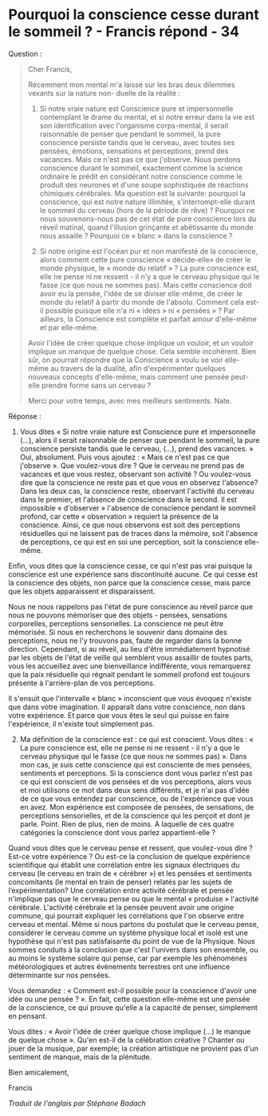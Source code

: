 # Pourquoi la conscience cesse durant le sommeil ? - Francis répond - 34 

Question :

>Cher Francis,
>
>Récemment mon mental m'a laissé sur les bras deux dilemmes vexants sur la nature non- duelle de la réalité :
>
>1. Si notre vraie nature est Conscience pure et impersonnelle contemplant le drame du mental, et si notre erreur dans la vie est son identification avec l'organisme corps-mental, il serait raisonnable de penser que pendant le sommeil, la pure conscience persiste tandis que le cerveau, avec toutes ses pensées, émotions, sensations et perceptions, prend des vacances. Mais ce n'est pas ce que j'observe. Nous perdons conscience durant le sommeil, exactement comme la science ordinaire le prédit en considérant notre conscience comme le produit des neurones et d'une soupe sophistiquée de réactions chimiques cérébrales. Ma question est la suivante: pourquoi la conscience, qui est notre nature illimitée, s'interrompt-elle durant le sommeil du cerveau (hors de la période de rêve) ? Pourquoi ne nous souvenons-nous pas de cet état de pure conscience lors du réveil matinal, quand l'illusion grinçante et abêtissante du monde nous assaille ? Pourquoi ce « blanc » dans la conscience ?
>
>2. Si notre origine est l'océan pur et non manifesté de la conscience, alors comment cette pure conscience « décide-elle» de créer le monde physique, le « monde du relatif » ? La pure conscience est, elle ne pense ni ne ressent - il n'y a que le cerveau physique qui le fasse (ce que nous ne sommes pas). Mais cette conscience doit avoir eu la pensée, l'idée de se diviser elle-même, de créer le monde du relatif à partir du monde de l'absolu. Comment cela est-il possible puisque elle n'a ni « idées » ni « pensées » ? Par ailleurs, la Conscience est complète et parfait amour d'elle-même et par elle-même.
>
>Avoir l'idée de créer quelque chose implique un vouloir, et un vouloir implique un manque de quelque chose. Cela semble incohérent. Bien sûr, on pourrait répondre que la Conscience a voulu se voir elle-même au travers de la dualité, afin d'expérimenter quelques nouveaux concepts d'elle-même, mais comment une pensée peut-elle prendre forme sans un cerveau ?
>
>Merci pour votre temps, avec mes meilleurs sentiments. Nate.

Réponse :

1. Vous dites « Si notre vraie nature est Conscience pure et impersonnelle (...), alors il serait raisonnable de penser que pendant le sommeil, la pure conscience persiste tandis que le cerveau, (…), prend des vacances. » Oui, absolument. Puis vous ajoutez : « Mais ce n'est pas ce que j'observe ». Que voulez-vous dire ? Que le cerveau ne prend pas de vacances et que vous restez, observant son activité ? Ou voulez-vous dire que la conscience ne reste pas et que vous en observez l'absence? Dans les deux cas, la conscience reste, observant l'activité du cerveau dans le premier, et l'absence de conscience dans le second. Il est impossible « d'observer » l'absence de conscience pendant le sommeil profond, car cette « observation » requiert la présence de la conscience. Ainsi, ce que nous observons est soit des perceptions résiduelles qui ne laissent pas de traces dans la mémoire, soit l'absence de perceptions, ce qui est en soi une perception, soit la conscience elle-même.

Enfin, vous dites que la conscience cesse, ce qui n'est pas vrai puisque la conscience est une expérience sans discontinuité aucune. Ce qui cesse est la conscience des objets, non parce que la conscience cesse, mais parce que les objets apparaissent et disparaissent.

Nous ne nous rappelons pas l'état de pure conscience au réveil parce que nous ne pouvons mémoriser que des objets - pensées, sensations corporelles, perceptions sensorielles. La conscience ne peut être mémorisée. Si nous en recherchons le souvenir dans domaine des perceptions, nous ne l'y trouvons pas, faute de regarder dans la bonne direction. Cependant, si au réveil, au lieu d'être immédiatement hypnotisé par les objets de l'état de veille qui semblent vous assaillir de toutes parts, vous les accueillez avec une bienveillance indifférente, vous remarquerez que la paix résiduelle qui régnait pendant le sommeil profond est toujours présente à l'arrière-plan de vos perceptions.

Il s'ensuit que l'intervalle « blanc » inconscient que vous évoquez n'existe que dans votre imagination. Il apparaît dans votre conscience, non dans votre expérience. Et parce que vous êtes le seul qui puisse en faire l'expérience, il n'existe tout simplement pas.

2. Ma définition de la conscience est : ce qui est conscient. Vous dites : « La pure conscience est, elle ne pense ni ne ressent - il n'y a que le cerveau physique qui le fasse (ce que nous ne sommes pas) ». Dans mon cas, je suis cette conscience qui est consciente de mes pensées, sentiments et perceptions. Si la conscience dont vous parlez n'est pas ce qui est conscient de vos pensées et de vos perceptions, alors vous et moi utilisons ce mot dans deux sens différents, et je n'ai pas d'idée de ce que vous entendez par conscience, ou de l'expérience que vous en avez. Mon expérience est composée de pensées, de sensations, de perceptions sensorielles, et de la conscience qui les perçoit et dont je parle. Point. Rien de plus, rien de moins. A laquelle de ces quatre catégories la conscience dont vous parlez appartient-elle ?

Quand vous dites que le cerveau pense et ressent, que voulez-vous dire ? Est-ce votre expérience ? Ou est-ce la conclusion de quelque expérience scientifique qui établit une corrélation entre les signaux électriques du cerveau (le cerveau en train de « cérébrer ») et les pensées et sentiments concomitants (le mental en train de penser) relatés par les sujets de l’expérimentation? Une corrélation entre activité cérébrale et pensée n'implique pas que le cerveau pense ou que le mental « produise » l'activité cérébrale. L'activité cérébrale et la pensée peuvent avoir une origine commune, qui pourrait expliquer les corrélations que l'on observe entre cerveau et mental. Même si nous partons du postulat que le cerveau pense, considérer le cerveau comme un système physique local et isolé est une hypothèse qui n'est pas satisfaisante du point de vue de la Physique. Nous sommes conduits à la conclusion que c'est l'univers dans son ensemble, ou au moins le système solaire qui pense, car par exemple les phénomènes météorologiques et autres évènements terrestres ont une influence déterminante sur nos pensées.

Vous demandez : « Comment est-il possible pour la conscience d'avoir une idée ou une pensée ? ». En fait, cette question elle-même est une pensée de la conscience, ce qui prouve qu'elle a la capacité de penser, simplement en pensant.

Vous dites : « Avoir l'idée de créer quelque chose implique (…) le manque de quelque chose ». Qu'en est-il de la célébration créative ? Chanter ou jouer de la musique, par exemple; la création artistique ne provient pas d'un sentiment de manque, mais de la plénitude.

Bien amicalement,

Francis

_Traduit de l'anglais par Stéphane Badach_

